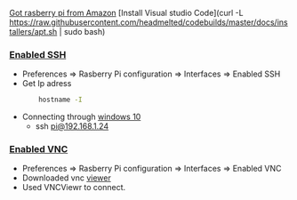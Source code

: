 [Got rasberry pi from Amazon](https://www.amazon.com/CanaKit-Raspberry-4GB-Starter-MAX/dp/B07XPHWPRB)
[Install Visual studio Code](curl -L https://raw.githubusercontent.com/headmelted/codebuilds/master/docs/installers/apt.sh | sudo bash)
### [Enabled SSH](https://www.raspberrypi.org/documentation/remote-access/)
* Preferences => Rasberry Pi configuration => Interfaces => Enabled SSH
* Get Ip adress
    ```cmd
        hostname -I
    ```
 * Connecting through [windows 10](https://www.raspberrypi.org/documentation/remote-access/ssh/windows10.md)
    * ssh pi@192.168.1.24


### [Enabled VNC](https://www.raspberrypi.org/documentation/remote-access/)
* Preferences => Rasberry Pi configuration => Interfaces => Enabled VNC
* Downloaded vnc [viewer](https://www.realvnc.com/en/connect/download/viewer/windows/)
* Used VNCViewr to connect.
